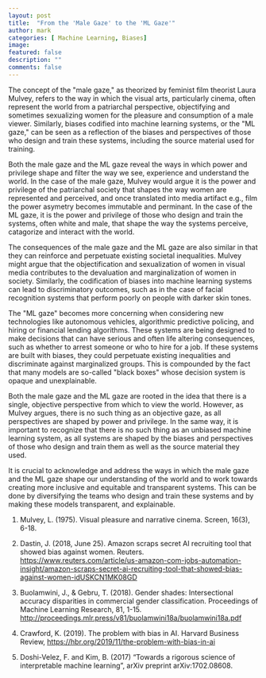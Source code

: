 ```yaml
---
layout: post
title:  "From the 'Male Gaze' to the 'ML Gaze'"
author: mark
categories: [ Machine Learning, Biases]
image:
featured: false
description: ""
comments: false
---
```


The concept of the "male gaze," as theorized by feminist film theorist Laura Mulvey, refers to the way in which the visual arts, particularly cinema, often represent the world from a patriarchal perspective, objectifying and sometimes sexualizing women for the pleasure and consumption of a male viewer. Similarly, biases codified into machine learning systems, or the "ML gaze," can be seen as a reflection of the biases and perspectives of those who design and train these systems, including the source material used for training.

Both the male gaze and the ML gaze reveal the ways in which power and privilege shape and filter the way we see, experience and understand the world. In the case of the male gaze, Mulvey would argue it is the power and privilege of the patriarchal society that shapes the way women are represented and perceived, and once translated into media artifact e.g., film the power asymetry becomes immutable and perminant. In the case of the ML gaze, it is the power and privilege of those who design and train the systems, often white and male, that shape the way the systems perceive, catagorize and interact with the world.

The consequences of the male gaze and the ML gaze are also similar in that they can reinforce and perpetuate existing societal inequalities. Mulvey might argue that the objectification and sexualization of women in visual media contributes to the devaluation and marginalization of women in society. Similarly, the codification of biases into machine learning systems can lead to discriminatory outcomes, such as in the case of facial recognition systems that perform poorly on people with darker skin tones.

The "ML gaze" becomes more concerning when considering new technologies like autonomous vehicles, algorithmic predictive policing, and hiring or financial lending algorithms. These systems are being designed to make decisions that can have serious and often life altering consequences, such as whether to arrest someone or who to hire for a job. If these systems are built with biases, they could perpetuate existing inequalities and discriminate against marginalized groups. This is compounded by the fact that many models are so-called "black boxes" whose decision system is opaque and unexplainable.

Both the male gaze and the ML gaze are rooted in the idea that there is a single, objective perspective from which to view the world. However, as Mulvey argues, there is no such thing as an objective gaze, as all perspectives are shaped by power and privilege. In the same way, it is important to recognize that there is no such thing as an unbiased machine learning system, as all systems are shaped by the biases and perspectives of those who design and train them as well as the source material they used.

It is crucial to acknowledge and address the ways in which the male gaze and the ML gaze shape our understanding of the world and to work towards creating more inclusive and equitable and transparent systems. This can be done by diversifying the teams who design and train these systems and by making these models transparent, and explainable.


1. Mulvey, L. (1975). Visual pleasure and narrative cinema. Screen, 16(3), 6-18.

2. Dastin, J. (2018, June 25). Amazon scraps secret AI recruiting tool that showed bias against women. Reuters. https://www.reuters.com/article/us-amazon-com-jobs-automation-insight/amazon-scraps-secret-ai-recruiting-tool-that-showed-bias-against-women-idUSKCN1MK08GD

3. Buolamwini, J., & Gebru, T. (2018). Gender shades: Intersectional accuracy disparities in commercial gender classification. Proceedings of Machine Learning Research, 81, 1-15. http://proceedings.mlr.press/v81/buolamwini18a/buolamwini18a.pdf

4. Crawford, K. (2019). The problem with bias in AI. Harvard Business Review, https://hbr.org/2019/11/the-problem-with-bias-in-ai

5. Doshi-Velez, F. and Kim, B. (2017) “Towards a rigorous science of interpretable machine learning”, arXiv preprint arXiv:1702.08608.